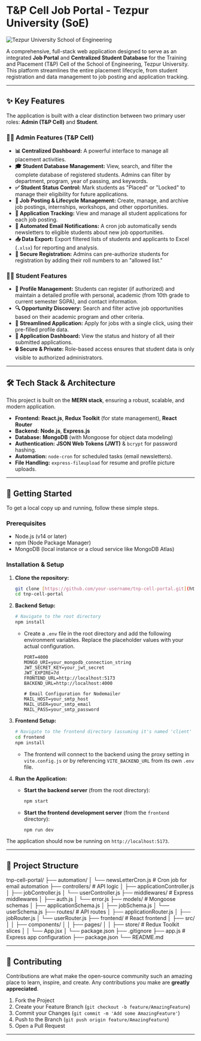 # T&P Cell Job Portal - Tezpur University (SoE)

![Tezpur University School of Engineering](https://en.wikipedia.org/wiki/Tezpur_University#/media/File:Tezpur_University_logo.png)

A comprehensive, full-stack web application designed to serve as an integrated **Job Portal** and **Centralized Student Database** for the Training and Placement (T&P) Cell of the School of Engineering, Tezpur University. This platform streamlines the entire placement lifecycle, from student registration and data management to job posting and application tracking.

---

## ✨ Key Features

The application is built with a clear distinction between two primary user roles: **Admin (T&P Cell)** and **Student**.

### 👨‍💼 Admin Features (T&P Cell)
-   **📊 Centralized Dashboard:** A powerful interface to manage all placement activities.
-   **🎓 Student Database Management:** View, search, and filter the complete database of registered students. Admins can filter by department, program, year of passing, and keywords.
-   **✅ Student Status Control:** Mark students as "Placed" or "Locked" to manage their eligibility for future applications.
-   **📝 Job Posting & Lifecycle Management:** Create, manage, and archive job postings, internships, workshops, and other opportunities.
-   **📄 Application Tracking:** View and manage all student applications for each job posting.
-   **📧 Automated Email Notifications:** A cron job automatically sends newsletters to eligible students about new job opportunities.
-   **📥 Data Export:** Export filtered lists of students and applicants to Excel (`.xlsx`) for reporting and analysis.
-   **🔐 Secure Registration:** Admins can pre-authorize students for registration by adding their roll numbers to an "allowed list."

### 👩‍🎓 Student Features
-   **👤 Profile Management:** Students can register (if authorized) and maintain a detailed profile with personal, academic (from 10th grade to current semester SGPA), and contact information.
-   **🔍 Opportunity Discovery:** Search and filter active job opportunities based on their academic program and other criteria.
-   **🚀 Streamlined Application:** Apply for jobs with a single click, using their pre-filled profile data.
-   **📄 Application Dashboard:** View the status and history of all their submitted applications.
-   **🔒 Secure & Private:** Role-based access ensures that student data is only visible to authorized administrators.

---

## 🛠️ Tech Stack & Architecture

This project is built on the **MERN stack**, ensuring a robust, scalable, and modern application.

-   **Frontend:** **React.js**, **Redux Toolkit** (for state management), **React Router**
-   **Backend:** **Node.js**, **Express.js**
-   **Database:** **MongoDB** (with Mongoose for object data modeling)
-   **Authentication:** **JSON Web Tokens (JWT)** & `bcrypt` for password hashing.
-   **Automation:** `node-cron` for scheduled tasks (email newsletters).
-   **File Handling:** `express-fileupload` for resume and profile picture uploads.



---

## 🚀 Getting Started

To get a local copy up and running, follow these simple steps.

### Prerequisites

-   Node.js (v14 or later)
-   npm (Node Package Manager)
-   MongoDB (local instance or a cloud service like MongoDB Atlas)

### Installation & Setup

1.  **Clone the repository:**
    ```sh
    git clone [https://github.com/your-username/tnp-cell-portal.git](https://github.com/your-username/tnp-cell-portal.git)
    cd tnp-cell-portal
    ```

2.  **Backend Setup:**
    ```sh
    # Navigate to the root directory
    npm install
    ```
    - Create a `.env` file in the root directory and add the following environment variables. Replace the placeholder values with your actual configuration.
      ```env
      PORT=4000
      MONGO_URI=your_mongodb_connection_string
      JWT_SECRET_KEY=your_jwt_secret
      JWT_EXPIRE=7d
      FRONTEND_URL=http://localhost:5173
      BACKEND_URL=http://localhost:4000

      # Email Configuration for Nodemailer
      MAIL_HOST=your_smtp_host
      MAIL_USER=your_smtp_email
      MAIL_PASS=your_smtp_password
      ```

3.  **Frontend Setup:**
    ```sh
    # Navigate to the frontend directory (assuming it's named 'client' or 'frontend')
    cd frontend
    npm install
    ```
    - The frontend will connect to the backend using the proxy setting in `vite.config.js` or by referencing `VITE_BACKEND_URL` from its own `.env` file.

4.  **Run the Application:**
    -   **Start the backend server** (from the root directory):
        ```sh
        npm start
        ```
    -   **Start the frontend development server** (from the `frontend` directory):
        ```sh
        npm run dev
        ```

The application should now be running on `http://localhost:5173`.

---

## 📂 Project Structure


tnp-cell-portal/
├── automation/
│   └── newsLetterCron.js     # Cron job for email automation
├── controllers/              # API logic
│   ├── applicationController.js
│   ├── jobController.js
│   └── userController.js
├── middlewares/              # Express middlewares
│   ├── auth.js
│   └── error.js
├── models/                   # Mongoose schemas
│   ├── applicationSchema.js
│   ├── jobSchema.js
│   └── userSchema.js
├── routes/                   # API routes
│   ├── applicationRouter.js
│   ├── jobRouter.js
│   └── userRouter.js
├── frontend/                 # React frontend
│   ├── src/
│   │   ├── components/
│   │   ├── pages/
│   │   ├── store/            # Redux Toolkit slices
│   │   └── App.jsx
│   └── package.json
├── .gitignore
├── app.js                    # Express app configuration
├── package.json
└── README.md


---

## 🤝 Contributing

Contributions are what make the open-source community such an amazing place to learn, inspire, and create. Any contributions you make are **greatly appreciated**.

1.  Fork the Project
2.  Create your Feature Branch (`git checkout -b feature/AmazingFeature`)
3.  Commit your Changes (`git commit -m 'Add some AmazingFeature'`)
4.  Push to the Branch (`git push origin feature/AmazingFeature`)
5.  Open a Pull Request

---
